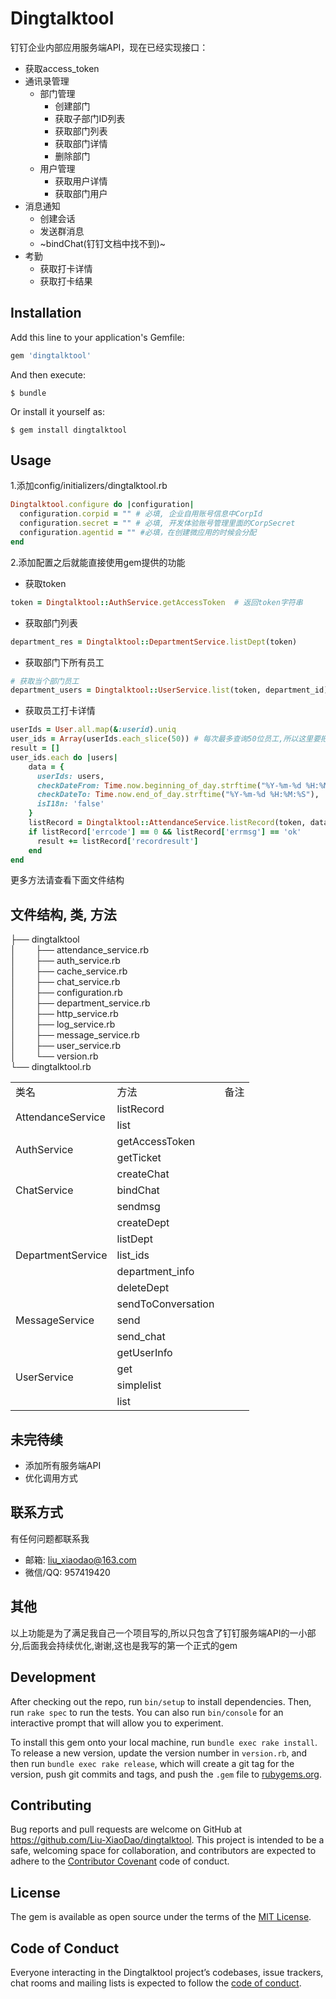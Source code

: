 # Dingtalktool

钉钉企业内部应用服务端API，现在已经实现接口：

+ 获取access_token
+ 通讯录管理
    - 部门管理
        + 创建部门
        + 获取子部门ID列表
        + 获取部门列表
        + 获取部门详情
        + 删除部门
    + 用户管理
        + 获取用户详情
        + 获取部门用户
+ 消息通知
    + 创建会话
    + 发送群消息
    + ~bindChat(钉钉文档中找不到)~
+ 考勤
    + 获取打卡详情
    + 获取打卡结果


## Installation

Add this line to your application's Gemfile:

```ruby
gem 'dingtalktool'
```

And then execute:

    $ bundle

Or install it yourself as:

    $ gem install dingtalktool

## Usage

1.添加config/initializers/dingtalktool.rb

```ruby
Dingtalktool.configure do |configuration|
  configuration.corpid = "" # 必填, 企业自用账号信息中CorpId
  configuration.secret = "" # 必填, 开发体验账号管理里面的CorpSecret
  configuration.agentid = "" #必填，在创建微应用的时候会分配
end
```
2.添加配置之后就能直接使用gem提供的功能

+ 获取token
```ruby
token = Dingtalktool::AuthService.getAccessToken  # 返回token字符串
```
+ 获取部门列表
```ruby
department_res = Dingtalktool::DepartmentService.listDept(token)
```
+ 获取部门下所有员工
```ruby
# 获取当个部门员工
department_users = Dingtalktool::UserService.list(token, department_id)
```
+ 获取员工打卡详情
```ruby
userIds = User.all.map(&:userid).uniq
user_ids = Array(userIds.each_slice(50)) # 每次最多查询50位员工,所以这里要把所有员工id分开
result = []
user_ids.each do |users|
    data = {
      userIds: users,
      checkDateFrom: Time.now.beginning_of_day.strftime("%Y-%m-%d %H:%M:%S"),
      checkDateTo: Time.now.end_of_day.strftime("%Y-%m-%d %H:%M:%S"),
      isI18n: 'false'
    }
    listRecord = Dingtalktool::AttendanceService.listRecord(token, data)
    if listRecord['errcode'] == 0 && listRecord['errmsg'] == 'ok'
      result += listRecord['recordresult']
    end
end
```

更多方法请查看下面文件结构

## 文件结构, 类, 方法
├── dingtalktool  
│   &#160;&#160;&#160;&#160;&#160;├── attendance_service.rb  
│   &#160;&#160;&#160;&#160;&#160;├── auth_service.rb  
│   &#160;&#160;&#160;&#160;&#160;├── cache_service.rb  
│   &#160;&#160;&#160;&#160;&#160;├── chat_service.rb  
│   &#160;&#160;&#160;&#160;&#160;├── configuration.rb  
│   &#160;&#160;&#160;&#160;&#160;├── department_service.rb  
│   &#160;&#160;&#160;&#160;&#160;├── http_service.rb  
│   &#160;&#160;&#160;&#160;&#160;├── log_service.rb  
│   &#160;&#160;&#160;&#160;&#160;├── message_service.rb  
│   &#160;&#160;&#160;&#160;&#160;├── user_service.rb  
│   &#160;&#160;&#160;&#160;&#160;└── version.rb  
└── dingtalktool.rb  

<table>
  <tr>
    <td>类名</td>
    <td>方法</td>
    <td>备注</td>
  </tr>
  <tr>
    <td rowspan='2'>AttendanceService</td>
    <td>listRecord</td>
    <td></td>
  </tr>
  <tr>
    <td>list</td>
    <td></td>
  </tr>
  <tr>
    <td rowspan='2'>AuthService</td>
    <td>getAccessToken</td>
    <td></td>
  </tr>
  <tr>
    <td>getTicket</td>
    <td></td>
  </tr>
  <tr>
    <td rowspan='3'>ChatService</td>
    <td>createChat</td>
    <td></td>
  </tr>
  <tr>
    <td>bindChat</td>
    <td></td>
  </tr>
  <tr>
    <td>sendmsg</td>
    <td></td>
  </tr>
  <tr>
    <td rowspan='5'>DepartmentService</td>
    <td>createDept</td>
    <td></td>
  </tr>
  <tr>
    <td>listDept</td>
    <td></td>
  </tr>
  <tr>
    <td>list_ids</td>
    <td></td>
  </tr>
  <tr>
    <td>department_info</td>
    <td></td>
  </tr>
  <tr>
    <td>deleteDept</td>
    <td></td>
  </tr>
  <tr>
    <td rowspan='3'>MessageService</td>
    <td>sendToConversation</td>
    <td></td>
  </tr>
  <tr>
    <td>send</td>
    <td></td>
  </tr>
  <tr>
    <td>send_chat</td>
    <td></td>
  </tr>
  <tr>
    <td rowspan='4'>UserService</td>
    <td>getUserInfo</td>
    <td></td>
  </tr>
  <tr>
    <td>get</td>
    <td></td>
  </tr>
  <tr>
    <td>simplelist</td>
    <td></td>
  </tr>
  <tr>
    <td>list</td>
    <td></td>
  </tr>
</table>

## 未完待续
+ 添加所有服务端API
+ 优化调用方式

## 联系方式
有任何问题都联系我 
+ 邮箱: liu_xiaodao@163.com
+ 微信/QQ: 957419420

## 其他
以上功能是为了满足我自己一个项目写的,所以只包含了钉钉服务端API的一小部分,后面我会持续优化,谢谢,这也是我写的第一个正式的gem

## Development

After checking out the repo, run `bin/setup` to install dependencies. Then, run `rake spec` to run the tests. You can also run `bin/console` for an interactive prompt that will allow you to experiment.

To install this gem onto your local machine, run `bundle exec rake install`. To release a new version, update the version number in `version.rb`, and then run `bundle exec rake release`, which will create a git tag for the version, push git commits and tags, and push the `.gem` file to [rubygems.org](https://rubygems.org).

## Contributing

Bug reports and pull requests are welcome on GitHub at https://github.com/Liu-XiaoDao/dingtalktool. This project is intended to be a safe, welcoming space for collaboration, and contributors are expected to adhere to the [Contributor Covenant](http://contributor-covenant.org) code of conduct.

## License

The gem is available as open source under the terms of the [MIT License](https://opensource.org/licenses/MIT).

## Code of Conduct

Everyone interacting in the Dingtalktool project’s codebases, issue trackers, chat rooms and mailing lists is expected to follow the [code of conduct](https://github.com/Liu-XiaoDao/dingtalktool/blob/master/CODE_OF_CONDUCT.md).
